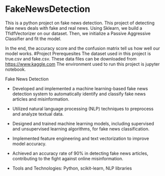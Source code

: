 # FakeNewsDetection
This is a python project on fake news detection. This project of detecting fake news deals with fake and real news. Using Sklearn, we build a TfidfVectorizer on our dataset. Then, we initialize a Passive Aggressive Classifier and fit the model. 

In the end, the accuracy score and the confusion matrix tell us how well our model works. #Project Prerequesites The dataset used in this project is true.csv and fake.csv. 
These data files can be downloaded from https://www.kaggle.com The environment used to run this project is jupyter notebook.

Fake News Detection

- Developed and implemented a machine learning-based fake news detection system to automatically identify and classify fake news articles and misinformation.

- Utilized natural language processing (NLP) techniques to preprocess and analyze textual data.

- Designed and trained machine learning models, including supervised and unsupervised learning algorithms, for fake news classification.

- Implemented feature engineering and text vectorization to improve model accuracy.

- Achieved an accuracy rate of 90% in detecting fake news articles, contributing to the fight against online misinformation.

- Tools and Technologies: Python, scikit-learn, NLP libraries

